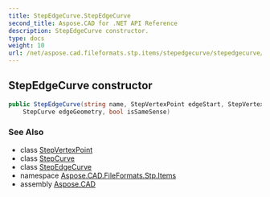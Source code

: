 ```yaml
---
title: StepEdgeCurve.StepEdgeCurve
second_title: Aspose.CAD for .NET API Reference
description: StepEdgeCurve constructor. 
type: docs
weight: 10
url: /net/aspose.cad.fileformats.stp.items/stepedgecurve/stepedgecurve/
---
```

## StepEdgeCurve constructor

```csharp
public StepEdgeCurve(string name, StepVertexPoint edgeStart, StepVertexPoint edgeEnd, 
    StepCurve edgeGeometry, bool isSameSense)
```

### See Also

* class [StepVertexPoint](../../stepvertexpoint/)
* class [StepCurve](../../stepcurve/)
* class [StepEdgeCurve](../)
* namespace [Aspose.CAD.FileFormats.Stp.Items](../../stepedgecurve/)
* assembly [Aspose.CAD](../../../)



